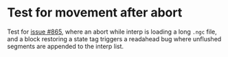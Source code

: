 # Test for movement after abort

Test for [issue #865][1], where an abort while interp is loading a long `.ngc` file, and a block restoring a state tag triggers a readahead bug where unflushed segments are appended to the interp list.

[1]: https://github.com/LinuxCNC/linuxcnc/issues/865
